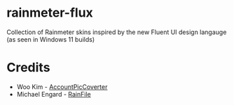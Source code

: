 # rainmeter-flux
Collection of Rainmeter skins inspired by the new Fluent UI design langauge (as seen in Windows 11 builds)



# Credits
* Woo Kim - [AccountPicCoverter](https://github.com/Efreeto/AccountPicConverter)
* Michael Engard - [RainFile](https://forum.rainmeter.net/viewtopic.php?t=8990)

